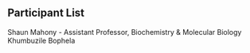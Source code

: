 ## Participant List

Shaun Mahony - Assistant Professor, Biochemistry & Molecular Biology
Khumbuzile Bophela
